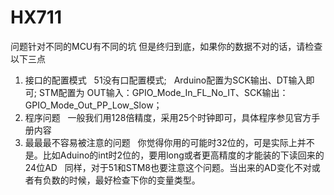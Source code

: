 # HX711
问题针对不同的MCU有不同的坑
但是终归到底，如果你的数据不对的话，请检查以下三点
1. 接口的配置模式
   51没有口配置模式;
   Arduino配置为SCK输出、DT输入即可;
   STM配置为 OUT输入：GPIO_Mode_In_FL_No_IT、SCK输出：GPIO_Mode_Out_PP_Low_Slow；
2. 程序问题
   一般我们用128倍精度，采用25个时钟即可，具体程序参见官方手册内容
3. 最最最不容易被注意的问题
   你觉得你用的可能时32位的，可是实际上并不是。比如Aduino的int时2位的，要用long或者更高精度的才能装的下读回来的24位AD
   同样，对于51和STM8也要注意这个问题。当出来的AD变化不对或者有负数的时候，最好检查下你的变量类型。
